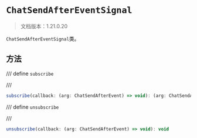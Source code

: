 # `ChatSendAfterEventSignal`

> 文档版本：1.21.0.20

`ChatSendAfterEventSignal`类。

## 方法

/// define
`subscribe`


///

```js
subscribe(callback: (arg: ChatSendAfterEvent) => void): (arg: ChatSendAfterEvent) => void
```


/// define
`unsubscribe`


///

```js
unsubscribe(callback: (arg: ChatSendAfterEvent) => void): void
```

